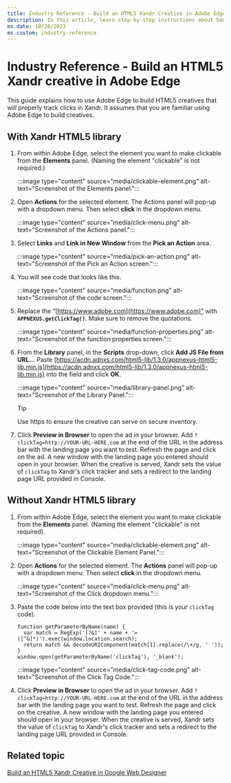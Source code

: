 ```yaml
---
title: Industry Reference - Build an HTML5 Xandr Creative in Adobe Edge
description: In this article, learn step-by-step instructions about how to build an HTML5 Xandr creative in Adobe Edge.
ms.date: 10/28/2023
ms.custom: industry-reference
---
```


# Industry Reference - Build an HTML5 Xandr creative in Adobe Edge

This guide explains how to use Adobe Edge to build HTML5 creatives that will properly track clicks in Xandr. It assumes that you are familiar using Adobe Edge to build creatives.

## With Xandr HTML5 library

1. From within Adobe Edge, select the element you want to make clickable from the **Elements** panel. (Naming the element "clickable" is not required.)

    :::image type="content" source="media/clickable-element.png" alt-text="Screenshot of the Elements panel.":::

1. Open **Actions** for the selected element. The Actions panel will pop-up with a dropdown menu. Then select **click** in the dropdown menu.

   :::image type="content" source="media/click-menu.png" alt-text="Screenshot of the Actions panel.":::

1. Select **Links** and **Link in New Window** from the **Pick an Action** area.

    :::image type="content" source="media/pick-an-action.png" alt-text="Screenshot of the Pick an Action screen.":::

1. You will see code that looks like this.

   :::image type="content" source="media/function.png" alt-text="Screenshot of the code screen.":::

1. Replace the “[https://www.adobe.com](https://www.adobe.com)” with **`APPNEXUS.getClickTag()`**. Make sure to remove the quotations.

    :::image type="content" source="media/function-properties.png" alt-text="Screenshot of the function properties screen.":::

1. From the **Library** panel, in the **Scripts** drop-down, click **Add JS File from URL..**. Paste [https://acdn.adnxs.com/html5-lib/1.3.0/appnexus-html5-lib.min.js](https://acdn.adnxs.com/html5-lib/1.3.0/appnexus-html5-lib.min.js) into the field and click **OK**.

    :::image type="content" source="media/library-panel.png" alt-text="Screenshot of the Library Panel.":::

    > [!TIP]
    > Use https to ensure the creative can serve on secure inventory.

1. Click **Preview in Browser** to open the ad in your browser. Add `?clickTag=http://YOUR-URL-HERE.com` at the end of the URL in the address bar with the landing page you want to test. Refresh the page and click on the ad. A new window with the landing page you entered should open in your browser. When the creative is served, Xandr sets the value of `clickTag` to Xandr's click tracker and sets a redirect to the landing page URL provided in Console.

## Without Xandr HTML5 library

1. From within Adobe Edge, select the element you want to make clickable from the **Elements** panel. (Naming the element "clickable" is not required).

    :::image type="content" source="media/clickable-element.png" alt-text="Screenshot of the Clickable Element Panel.":::

1. Open **Actions** for the selected element. The **Actions** panel will pop-up with a dropdown menu. Then select **click** in the dropdown menu.

    :::image type="content" source="media/click-menu.png" alt-text="Screenshot of the Click dropdown menu.":::

1. Paste the code below into the text box provided (this is your `clickTag` code).

    ``` 
    function getParameterByName(name) {
      var match = RegExp('[?&]' + name + '=([^&]*)').exec(window.location.search);
      return match && decodeURIComponent(match[1].replace(/\+/g, ' '));
    }
    window.open(getParameterByName('clickTag'), '_blank');
    ```

    :::image type="content" source="media/click-tag-code.png" alt-text="Screenshot of the Click Tag Code.":::

1. Click **Preview in Browser** to open the ad in your browser. Add `?clickTag=http://YOUR-URL-HERE.com` at the end of the URL in the address bar with the landing page you want to test. Refresh the page and click on the creative. A new window with the landing page you entered should open in your browser. When the creative is served, Xandr sets the value of `clickTag` to Xandr's click tracker and sets a redirect to the landing page URL provided in Console.

## Related topic

[Build an HTML5 Xandr Creative in Google Web Designer](build-an-html5-xandr-creative-in-google-web-designer.md)
